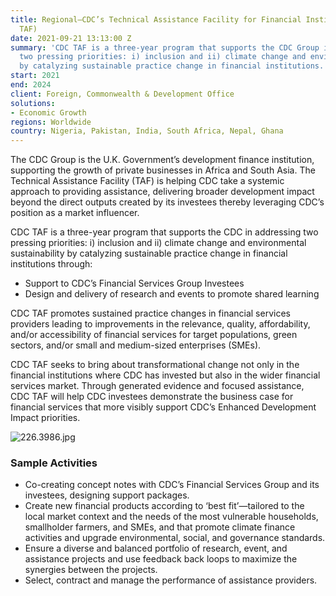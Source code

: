 ```yaml
---
title: Regional—CDC’s Technical Assistance Facility for Financial Institutions (CDC
  TAF)
date: 2021-09-21 13:13:00 Z
summary: 'CDC TAF is a three-year program that supports the CDC Group in addressing
  two pressing priorities: i) inclusion and ii) climate change and environmental sustainability
  by catalyzing sustainable practice change in financial institutions.'
start: 2021
end: 2024
client: Foreign, Commonwealth & Development Office
solutions:
- Economic Growth
regions: Worldwide
country: Nigeria, Pakistan, India, South Africa, Nepal, Ghana
---
```


The CDC Group is the U.K. Government’s development finance institution, supporting the growth of private businesses in Africa and South Asia. The Technical Assistance Facility (TAF) is helping CDC take a systemic approach to providing assistance, delivering broader development impact beyond the direct outputs created by its investees thereby leveraging CDC’s position as a market influencer. 

CDC TAF is a three-year program that supports the CDC in addressing two pressing priorities: i) inclusion and ii) climate change and environmental sustainability by catalyzing sustainable practice change in financial institutions through:

* Support to CDC’s Financial Services Group Investees
* Design and delivery of research and events to promote shared learning

CDC TAF promotes sustained practice changes in financial services providers leading to improvements in the relevance, quality, affordability, and/or accessibility of financial services for target populations, green sectors, and/or small and medium-sized enterprises (SMEs).

CDC TAF seeks to bring about transformational change not only in the financial institutions where CDC has invested but also in the wider financial services market. Through generated evidence and focused assistance, CDC TAF will help CDC investees demonstrate the business case for financial services that more visibly support CDC’s Enhanced Development Impact priorities.

![226.3986.jpg](/uploads/226.3986.jpg)

### Sample Activities

* Co-creating concept notes with CDC’s Financial Services Group and its investees, designing support packages.
* Create new financial products according to ‘best fit’—tailored to the local market context and the needs of the most vulnerable households, smallholder farmers, and SMEs, and that promote climate finance activities and upgrade environmental, social, and governance standards.
* Ensure a diverse and balanced portfolio of research, event, and assistance projects and use feedback back loops to maximize the synergies between the projects. 
* Select, contract and manage the performance of assistance providers.